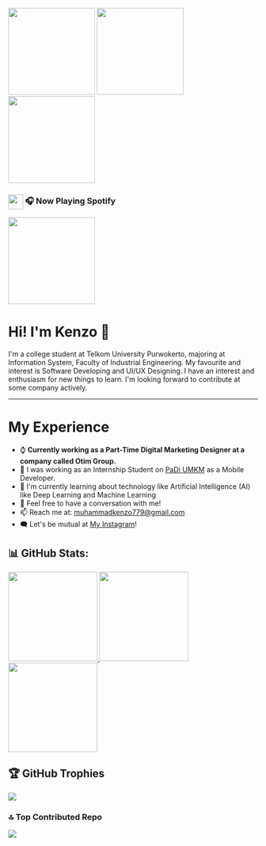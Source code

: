 <p align="left">
  <img src="https://media.tenor.com/MQ0YAQljpOcAAAAM/uma-musume-mejiro-mcqueen.gif" height="175em"  />
  <img src="https://media.tenor.com/pjL24u_4HmcAAAAM/mejiro-mcqueen-umamusume.gif" height="175em"  />
  <img src="https://media.tenor.com/H7skw7XrM2AAAAA1/umamusume-uma-musume.webp" height="175em"  />
</p>

### <img src="https://storage.googleapis.com/pr-newsroom-wp/1/2023/05/Spotify_Primary_Logo_RGB_Green.png" width="30" align="center"> 🎧 Now Playing Spotify
<a href="https://open.spotify.com/user/e4qlms560si8uw4k0bw4zui4f">
    <img height="175em" src="https://spotify-now-playing-zeta-flax.vercel.app/api/spotify?background_color=0d1117&border_color=7c54b4"/>
</a>

# Hi! I'm Kenzo 👋

I'm a college student at Telkom University Purwokerto, majoring at Information System, Faculty of Industrial Engineering. My favourite and interest is Software Developing and UI/UX Designing. I have an interest and enthusiasm for new things to learn. I'm looking forward to contribute at some company actively.

---
# My Experience

- ⌚ **Currently working as a Part-Time Digital Marketing Designer at a company called Otim Group.**
- 📑 I was working as an Internship Student on [PaDi UMKM](https://padiumkm.id/) as a Mobile Developer.
- 🌱 I'm currently learning about technology like Artificial Intelligence (AI) like Deep Learning and Machine Learning
- 💬 Feel free to have a conversation with me!
- 📫 Reach me at: muhammadkenzo779@gmail.com
- 🗨️ Let's be mutual at [My Instagram](https://www.instagram.com/_mhktbgszr/)!

## 📊 GitHub Stats:
<p align="left">
  <a href="https://github.com/mhktzz">
    <img height="180em" src="https://github-readme-stats.vercel.app/api?username=mhktzz&theme=dark&hide_border=false&include_all_commits=false&count_private=false"/>
    <img height="180em" src="https://github-readme-stats.vercel.app/api/top-langs/?username=mhktzz&theme=dark&hide_border=false&include_all_commits=false&count_private=false&layout=compact"/>
    <img height="180em" src="https://nirzak-streak-stats.vercel.app/?user=mhktzz&theme=dark&hide_border=false"/>
  </a>
</p>

## 🏆 GitHub Trophies
![](https://github-profile-trophy.vercel.app/?username=mhktzz&theme=radical&no-frame=false&no-bg=true&margin-w=4)

### 🔝 Top Contributed Repo
![](https://github-contributor-stats.vercel.app/api?username=mhktzz&limit=5&theme=dark&combine_all_yearly_contributions=true)

